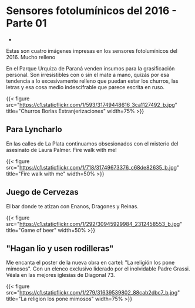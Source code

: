 # Sensores fotolumínicos del 2016 - Parte 01

-

Estas son cuatro imágenes impresas en los sensores fotolumínicos del 2016.
Mucho relleno

En el Parque Urquiza de Paraná venden insumos para la grasificación personal.
Son irresistibles con o sin el mate a mano, quizás por esa tendencia a lo
excesivamente relleno que puedan estar los churros, las letras y esa cosa medio
indescifrable que parece escrita en ruso.

{{< figure src="https://c1.staticflickr.com/1/593/31749448616_3ca1127492_b.jpg" title="Churros Borlas Extranjerizaciones" width=75% >}}
   
## Para Lyncharlo

En las calles de La Plata continuamos obsesionados con el misterio del
asesinato de Laura Palmer. Fire walk with me!

{{< figure src="https://c1.staticflickr.com/1/718/31749673376_c68de82635_b.jpg" title="Fire walk with me" width=50% >}}
  

## Juego de Cervezas

El bar donde te atizan con Enanos, Dragones y Reinas.

{{< figure src="https://c1.staticflickr.com/1/292/30945929984_2312458553_b.jpg" title="Game of beer" width=50% >}}
   

## \"Hagan lio y usen rodilleras\"

Me encanta el poster de la nueva obra en cartel: \"La religión los pone
mimosos\". Con un elenco exclusivo liderado por el inolvidable Padre
Grassi. Véala en las mejores iglesias de Diagonal 73.

{{< figure src="https://c1.staticflickr.com/1/279/31639539802_88cab2dbc7_b.jpg" title="La religion los pone mimosos" width=75% >}}



